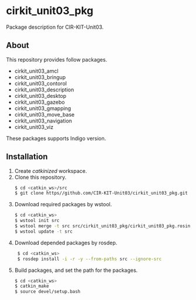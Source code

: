 # cirkit_unit03_pkg
Package description for CIR-KIT-Unit03.

## About
This repository provides follow packages.
- cirkit_unit03_amcl
- cirkit_unit03_bringup
- cirkit_unit03_contorol
- cirkit_unit03_description
- cirkit_unit03_desktop
- cirkit_unit03_gazebo
- cirkit_unit03_gmapping
- cirkit_unit03_move_base
- cirkit_unit03_navigation
- cirkit_unit03_viz

These packages supports Indigo version.

## Installation
1. Create *catkinized*  workspace.
2. Clone this repository.
   ```bash
   $ cd <catkin_ws>/src
   $ git clone https//github.com/CIR-KIT-Unit03/cirkit_unit03_pkg.git
   ```
3. Download required packages by wstool.
   ```bash
   $ cd <catkin_ws>
   $ wstool init src
   $ wstool merge -t src src/cirkit_unit03_pkg/cirkit_unit03_pkg.rosinstall
   $ wstool update -t src
   ```
4. Download depended packages by rosdep.
   ```bash
    $ cd <catkin_ws>
    $ rosdep install -i -r -y --from-paths src --ignore-src
   ```
5. Build packages, and set the path for the packages.
   ```bash
   $ cd <catkin_ws>
   $ catkin_make
   $ source devel/setup.bash
   ```
